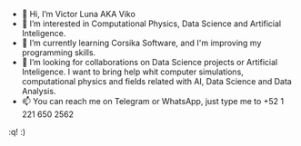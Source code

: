 - 👋 Hi, I’m Victor Luna AKA Viko
- 👀 I’m interested in Computational Physics, Data Science and Artificial Inteligence.
- 🌱 I’m currently learning Corsika Software, and I'm improving my programming skills.
- 💞️ I’m looking for collaborations on Data Science projects or Artificial Inteligence. I want to bring help whit computer simulations, computational physics and fields related with AI, Data Science and Data Analysis.
- 📫 You can reach me on Telegram or WhatsApp, just type me to +52 1 221 650 2562

<!---
viko09/viko09 is a ✨ special ✨ repository because its `README.md` (this file) appears on your GitHub profile.
You can click the Preview link to take a look at your changes.
--->
:q! :)
